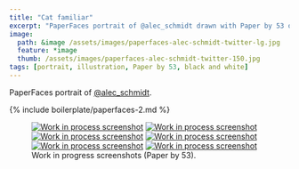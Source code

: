 ```yaml
---
title: "Cat familiar"
excerpt: "PaperFaces portrait of @alec_schmidt drawn with Paper by 53 on an iPad."
image: 
  path: &image /assets/images/paperfaces-alec-schmidt-twitter-lg.jpg 
  feature: *image
  thumb: /assets/images/paperfaces-alec-schmidt-twitter-150.jpg
tags: [portrait, illustration, Paper by 53, black and white]
---
```


PaperFaces portrait of <a href="http://twitter.com/alec_schmidt">@alec_schmidt</a>.

{% include boilerplate/paperfaces-2.md %}

<figure class="half">
	<a href="{{ site.url }}/assets/images/paperfaces-alec-schmidt-process-1-lg.jpg"><img src="{{ site.url }}/assets/images/paperfaces-alec-schmidt-process-1-600.jpg" alt="Work in process screenshot"></a>
	<a href="{{ site.url }}/assets/images/paperfaces-alec-schmidt-process-2-lg.jpg"><img src="{{ site.url }}/assets/images/paperfaces-alec-schmidt-process-2-600.jpg" alt="Work in process screenshot"></a>
	<a href="{{ site.url }}/assets/images/paperfaces-alec-schmidt-process-3-lg.jpg"><img src="{{ site.url }}/assets/images/paperfaces-alec-schmidt-process-3-600.jpg" alt="Work in process screenshot"></a>
	<a href="{{ site.url }}/assets/images/paperfaces-alec-schmidt-process-4-lg.jpg"><img src="{{ site.url }}/assets/images/paperfaces-alec-schmidt-process-4-600.jpg" alt="Work in process screenshot"></a>
	<a href="{{ site.url }}/assets/images/paperfaces-alec-schmidt-process-5-lg.jpg"><img src="{{ site.url }}/assets/images/paperfaces-alec-schmidt-process-5-600.jpg" alt="Work in process screenshot"></a>
	<a href="{{ site.url }}/assets/images/paperfaces-alec-schmidt-process-6-lg.jpg"><img src="{{ site.url }}/assets/images/paperfaces-alec-schmidt-process-6-600.jpg" alt="Work in process screenshot"></a>
	<figcaption>Work in progress screenshots (Paper by 53).</figcaption>
</figure>